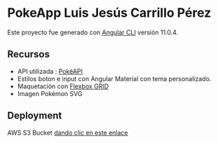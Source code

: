 # PokeApp Luis Jesús Carrillo Pérez

Este proyecto fue generado con [Angular CLI](https://github.com/angular/angular-cli) versión 11.0.4.

## Recursos

- API utilizada : [PokéAPI](https://pokeapi.co)
- Estilos boton e input con Angular Material con tema personalizado.
- Maquetación con [Flexbox GRID](http://flexboxgrid.com/) 
- Imagen Pokémon SVG

## Deployment

AWS S3 Bucket [dando clic en este enlace](http://poke-app-luis.carrillo.s3-website-us-west-1.amazonaws.com) 
